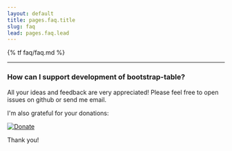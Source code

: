 ```yaml
---
layout: default
title: pages.faq.title
slug: faq
lead: pages.faq.lead
---
```


{% tf faq/faq.md %}

---

### How can I support development of bootstrap-table?

All your ideas and feedback are very appreciated! Please feel free to open issues on github or send me email.

I'm also grateful for your donations:

<script data-gratipay-username="wenzhixin" data-gratipay-widget="button" src="//gttp.co/v1.js"></script>

[![Donate](https://www.paypalobjects.com/en_US/i/btn/btn_donateCC_LG.gif)](https://www.paypal.com/cgi-bin/webscr?cmd=_s-xclick&hosted_button_id=ZDHP676FQDUT6)

Thank you!
